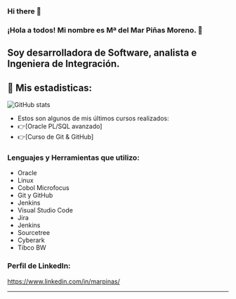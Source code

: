 ### Hi there 👋

### ¡Hola a todos! Mi nombre es Mª del Mar Piñas Moreno. 👋

## Soy desarrolladora de Software, analista e Ingeniera de Integración.


## 🔎 Mis estadisticas:    
![GitHub stats](https://github-readme-stats.vercel.app/api?username=marpinas&show_icons=true&theme=tokyonight)



- Estos son algunos de mis últimos cursos realizados:
- 👉[Oracle PL/SQL avanzado]
- 👉[Curso de Git & GitHub]



### Lenguajes y Herramientas que utilizo:

- Oracle
- Linux
- Cobol Microfocus
- Git y GitHub
- Jenkins
- Visual Studio Code
- Jira
- Jenkins
- Sourcetree
- Cyberark
- Tibco BW



### Perfil de LinkedIn:

 https://www.linkedin.com/in/marpinas/

---





